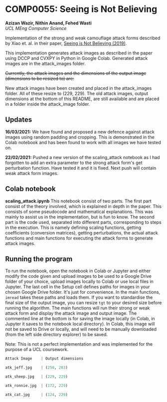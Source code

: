# COMP0055: Seeing is Not Believing
**Azizan Wazir, Nithin Anand, Fehed Wasti** \
*UCL MEng Computer Science*

Implementation of the strong and weak camouflage attack forms described by Xiao et. al. in their paper, [Seeing is Not Believing (2019)](https://www.usenix.org/conference/usenixsecurity19/presentation/xiao).

This implementation generates attack images as described in the paper using DCCP and CVXPY in Python in Google Colab. Generated attack images are in the attack_images folder.

~~Currently, the attack images and the dimensions of the output image (dimensions to be resized to) are:~~

New attack images have been created and placed in the attack_images folder. All of these resize to (229, 229). The old attack images, output dimensions at the bottom of this README, are still available and are placed in a folder inside the attack_image folder.

## Updates
**16/03/2021:** We have found and proposed a new defence against attack images using random padding and cropping. This is demonstrated in the Colab notebook and has been found to work with all images we have tested on.

**22/02/2021:** Pushed a new version of the scaling_attack notebook as I had forgotten to add an extra parameter to the strong attack form's get perturbation function. Have tested it and it is fixed. Next push will contain weak attack form images.

## Colab notebook
**scaling_attack.ipynb**
This notebook consist of two parts. The first part consist of the theory involved, which is explained in depth in the paper. This consists of some pseudocode and mathematical explanations. This was mainly to assist us in the implementation, but is fun to know. The second part is the code used, separated into different parts, corresponding to steps in the execution. This is namely defining scaling functions, getting coefficients (conversion matrices), getting perturbations, the actual attack functions and main functions for executing the attack forms to generate attack images.


## **Running the program**
To run the notebook, open the notebook in Colab or Jupyter and either modify the code given and upload images to be used to a Google Drive folder of your choice, upload images locally to Colab or use local files in Jupyter. The last cell in the Setup cell defines paths for images in your chosen Google Drive folder. It's just for convenience. In the main functions, ```imread``` takes these paths and loads them. If you want to standardise the final size of the output image, you can resize ```tgt``` to your desired size before running the algorithm. The main functions will run their strong or weak attack form and display the attack image and output image. The commented line at the bottom is for saving the image locally (in Colab, in Jupyter it saves to the notebook local directory). In Colab, this image will not be saved to Drive or locally, and will need to be manually downloaded (from the left side directory explorer) to be saved.

Note: This is not a perfect implementation and was implemented for the purpose of a UCL coursework.



``` python
Attack Image    | Output dimensions

atk_jeff.jpg    | (250, 203)

atk_sheep.jpg   | (229, 229)

atk_ronnie.jpg  | (172, 229)

atk_cat.jpg     | (124, 229)
```
